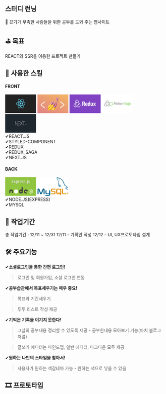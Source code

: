스터디 런닝
--

📝  끈기가 부족한 사람들을 위한 공부를 도와 주는 웹사이트

⛳  목표
--
REACT와 SSR을 이용한 프로젝트 만들기

🚀 사용한 스킬
--
#### FRONT

<img src = "./sampleImg/react.png" width="100px" height="60px">
<img src = "./sampleImg/styled-component.jpeg" width="100px" height="60px">
<img src = "./sampleImg/redux.jpg" width="100px" height="60px">
<img src = "./sampleImg/redux-saga.jpg" width="100px" height="60px">
<img src = "./sampleImg/next.jpeg" width="100px" height="60px"><br/>
✔REACT.JS<br/>
✔STYLED-COMPONENT<br/>
✔REDUX<br/>
✔REDUX_SAGA<br/>
✔NEXT.JS<br/>

#### BACK<br/>
<img src = "./sampleImg/express.png" width="100px" height="60px"> <img src = "./sampleImg/mysql.png" width="100px" height="60px"><br/>
✔NODE.JS(EXPRESS)<br/>
✔MYSQL<br/>

📆 작업기간
--
총 작업기간 : 12/11 ~ 12/31
12/11 - 기획안 작성
12/12 - UI, UX프로토타입 설계

🛠 주요기능
--
✔<b>소셜로그인을 통한 간편 로그인!</b>
>로그인 및 회원가입, 소셜 로그인 연동

✔<b>공부습관에서 목표세우기는 매우 중요!</b>
>목표와 기간세우기

>투두 리스트 작성 제공

✔<b>기억은 기록을 이기지 못한다!</b>
>그날의 공부내용 정리할 수 있도록 제공 - 공부한내용 모아보기 기능(마치 블로그 처럼)

>글쓰기 에디터는 마인드맵, 일반 에디터, 마크다운 모두 제공

✔<b>원하는 나만의 스타일을 찾아서!</b>
>사용자가 원하는 색감테마 가능 - 원하는 색으로 넣을 수 있음

🎞 프로토타입
--
